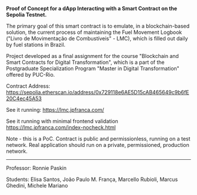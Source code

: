 **Proof of Concept for a dApp Interacting with a Smart Contract on the Sepolia Testnet.**

The primary goal of this smart contract is to emulate, in a blockchain-based solution, the current process of maintaining the Fuel Movement Logbook ("Livro de Movimentação de Combustíveis" - LMC), which is filled out daily by fuel stations in Brazil.

Project developed as a final assignment for the course "Blockchain and Smart Contracts for Digital Transformation", which is a part of the Postgraduate Specialization Program "Master in Digital Transformation" offered by PUC-Rio.

Contract Address: 
https://sepolia.etherscan.io/address/0x729118e6AE5D15cAB465649c9b6fE20C4ec45A53

See it running:
https://lmc.jpfranca.com/

See it running with minimal frontend validation
https://lmc.jpfranca.com/index-nocheck.html

Note - this is a PoC. Contract is public and permissionless, running on a test network. Real application should run on a private, permissioned, production network.

-------

Professor: Ronnie Paskin

Students: Elisa Santos, João Paulo M. França, Marcello Rubioli, Marcus Ghedini, Michele Mariano
